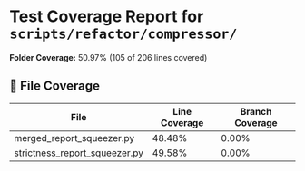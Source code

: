 # Test Coverage Report for `scripts/refactor/compressor/`

**Folder Coverage:** 50.97% (105 of 206 lines covered)

## 📄 File Coverage
| File | Line Coverage | Branch Coverage |
| ---- | ------------- | ---------------- |
| merged_report_squeezer.py | 48.48% | 0.00% |
| strictness_report_squeezer.py | 49.58% | 0.00% |